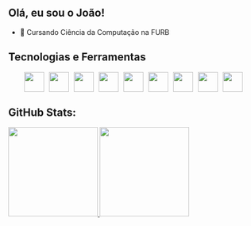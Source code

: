 ## Olá, eu sou o João!

- 📕 Cursando Ciência da Computação na FURB

## Tecnologias e Ferramentas

<div style="display: flex; justify-content: center; align-items: center; gap: 10px; flex-wrap: wrap;"> 
    <img src="https://cdn.jsdelivr.net/gh/devicons/devicon@latest/icons/java/java-original-wordmark.svg" width=40 height=40 />
    <img src="https://cdn.jsdelivr.net/gh/devicons/devicon@latest/icons/csharp/csharp-original.svg" width=40 height=40 />
    <img src="https://cdn.jsdelivr.net/gh/devicons/devicon@latest/icons/unity/unity-original-wordmark.svg" width=40 height=40 />
    <img src="https://cdn.jsdelivr.net/gh/devicons/devicon@latest/icons/angular/angular-original.svg" width=40 height=40 />
    <img src="https://cdn.jsdelivr.net/gh/devicons/devicon@latest/icons/html5/html5-original.svg"width=40 height=40 />
    <img src="https://cdn.jsdelivr.net/gh/devicons/devicon@latest/icons/css3/css3-original.svg"width=40 height=40 />
    <img src="https://cdn.jsdelivr.net/gh/devicons/devicon@latest/icons/git/git-original-wordmark.svg" width=40 height=40/>
    <img src="https://cdn.jsdelivr.net/gh/devicons/devicon@latest/icons/javascript/javascript-original.svg"width=40 height=40 />
    <img src="https://cdn.jsdelivr.net/gh/devicons/devicon@latest/icons/typescript/typescript-original.svg" width=40 height=40/>
</div>

## GitHub Stats:

<div>
    <a href="https://github.com/joaolavina">
        <img loading="lazy" height="180em" src="https://github-readme-stats.vercel.app/api/top-langs/?username=joaolavina&layout=compact&langs_count=7&theme=dracula"/>
        <img loading="lazy" height="180em" src="https://github-readme-stats.vercel.app/api?username=joaolavina&show_icons=true&theme=dracula&include_all_commits=true&count_private=true"/>
    </a>
</div>

<!--
**joaolavina/joaolavina** is a ✨ _special_ ✨ repository because its `README.md` (this file) appears on your GitHub profile.

Here are some ideas to get you started:

- 🔭 I’m currently working on ...
- 🌱 I’m currently learning ...
- 👯 I’m looking to collaborate on ...
- 🤔 I’m looking for help with ...
- 💬 Ask me about ...
- 📫 How to reach me: ...
- 😄 Pronouns: ...
- ⚡ Fun fact: ...
-->
